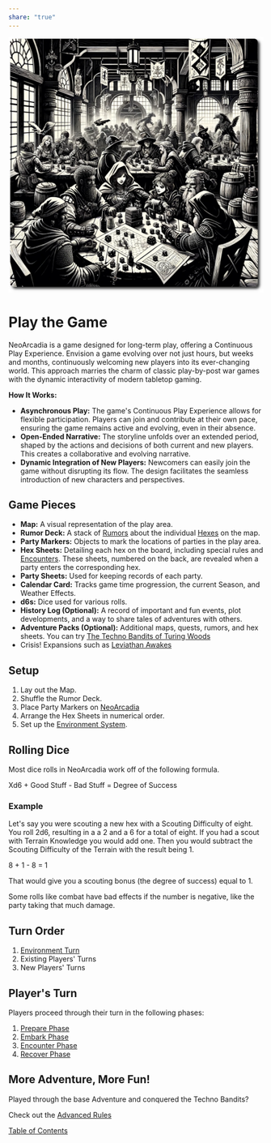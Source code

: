```yaml
---
share: "true"
---
```


![play-the-game](./play-the-game.png)    
    
# Play the Game    
    
NeoArcadia is a game designed for long-term play, offering a Continuous Play Experience. Envision a game evolving over not just hours, but weeks and months, continuously welcoming new players into its ever-changing world. This approach marries the charm of classic play-by-post war games with the dynamic interactivity of modern tabletop gaming.    
    
**How It Works:**    
    
- **Asynchronous Play:** The game's Continuous Play Experience allows for flexible participation. Players can join and contribute at their own pace, ensuring the game remains active and evolving, even in their absence.    
- **Open-Ended Narrative:** The storyline unfolds over an extended period, shaped by the actions and decisions of both current and new players. This creates a collaborative and evolving narrative.    
- **Dynamic Integration of New Players:** Newcomers can easily join the game without disrupting its flow. The design facilitates the seamless introduction of new characters and perspectives.    
    
## Game Pieces    
    
- **Map:** A visual representation of the play area.    
- **Rumor Deck:** A stack of [Rumors](Rumors.html) about the individual [Hexes](Hexes.html) on the map.    
- **Party Markers:** Objects to mark the locations of parties in the play area.    
- **Hex Sheets:** Detailing each hex on the board, including special rules and [Encounters](Encounters.html). These sheets, numbered on the back, are revealed when a party enters the corresponding hex.    
- **Party Sheets:** Used for keeping records of each party.    
- **Calendar Card:** Tracks game time progression, the current Season, and Weather Effects.    
- **d6s:** Dice used for various rolls.    
- **History Log (Optional):** A record of important and fun events, plot developments, and a way to share tales of adventures with others.    
- **Adventure Packs (Optional):** Additional maps, quests, rumors, and hex sheets. You can try [The Techno Bandits of Turing Woods](./adventures/Techno-Bandits-of-Turing-Wood/The-Techno-Bandits-of-Turing-Wood.html)
- Crisis! Expansions such as [Leviathan Awakes](Leviathan-Awakes.html)  
    
## Setup    
    
1. Lay out the Map.    
2. Shuffle the Rumor Deck.    
3. Place Party Markers on [NeoArcadia](./NeoArcadia.html)    
4. Arrange the Hex Sheets in numerical order.    
5. Set up the [Environment System](Environment-System.html).    
    
## Rolling Dice    
    
Most dice rolls in NeoArcadia work off of the following formula.    
    
Xd6 + Good Stuff - Bad Stuff = Degree of Success    
    
### Example    
    
Let's say you were scouting a new hex with a Scouting Difficulty of eight. You roll 2d6, resulting in a a 2 and a 6 for a total of eight. If you had a scout with Terrain Knowledge you would add one. Then you would subtract the Scouting Difficulty of the Terrain with the result being 1.    
    
8 + 1 - 8 = 1    
    
That would give you a scouting bonus (the degree of success) equal to 1.    
    
Some rolls like combat have bad effects if the number is negative, like the party taking that much damage.    
    
## Turn Order    
    
1. [Environment Turn](Environment-Turn.html)    
2. Existing Players' Turns    
3. New Players' Turns    
    
## Player's Turn    
    
Players proceed through their turn in the following phases:    
    
1. [Prepare Phase](Prepare-Phase.html)    
2. [Embark Phase](Embark-Phase.html)    
3. [Encounter Phase](Encounter-Phase.html)    
4. [Recover Phase](Recover-Phase.html)    
    
## More Adventure, More Fun!    
    
Played through the base Adventure and conquered the Techno Bandits?    
    
Check out the [Advanced Rules](./Advanced-Rules.html)    
    
[Table of Contents](./Table-of-Contents.html)    
